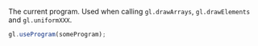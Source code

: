 The current program. Used when calling `gl.drawArrays`, `gl.drawElements`
and `gl.uniformXXX`.

```js
gl.useProgram(someProgram);
```

